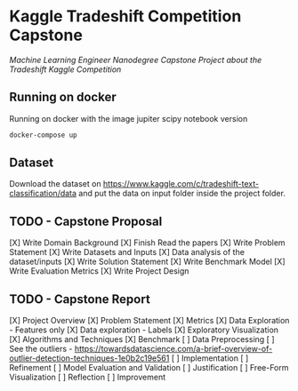 # Kaggle Tradeshift Competition Capstone
*Machine Learning Engineer Nanodegree Capstone Project about the Tradeshift Kaggle Competition*

## Running on docker

Running on docker with the image jupiter scipy notebook version
``` bash
docker-compose up
```

## Dataset

Download the dataset on https://www.kaggle.com/c/tradeshift-text-classification/data and put the data on 
input folder inside the project folder.

## TODO - Capstone Proposal

[X] Write Domain Background
[X] Finish Read the papers
[X] Write Problem Statement
[X] Write Datasets and Inputs
[X] Data analysis of the dataset/inputs
[X] Write Solution Statement
[X] Write Benchmark Model
[X] Write Evaluation Metrics
[X] Write Project Design

## TODO - Capstone Report

[X] Project Overview
[X] Problem Statement
[X] Metrics
[X] Data Exploration - Features only
[X] Data exploration - Labels
[X] Exploratory Visualization
[X] Algorithms and Techniques
[X] Benchmark
[ ] Data Preprocessing
	[ ] See the outliers - https://towardsdatascience.com/a-brief-overview-of-outlier-detection-techniques-1e0b2c19e561
[ ] Implementation
[ ] Refinement
[ ] Model Evaluation and Validation
[ ] Justification
[ ] Free-Form Visualization
[ ] Reflection
[ ] Improvement